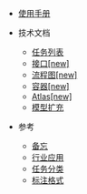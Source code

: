 <!-- _navbar.md -->

- [使用手册](/)

- 技术文档

  - [任务列表](/dev/todo.md)
  - [接口[new]](/dev/api.md)
  - [流程图[new]](/dev/flowchart.md)
  - [容器[new]](/dev/docker.md)
  - [Atlas[new]](/dev/atlas.md)
  - [模型扩充](/dev/model.md)

- 参考
  - [备忘](/ref/note.md)
  - [行业应用](/ref/industry.md)
  - [任务分类](/ref/task.md)
  - [标注格式](/ref/dataturks.md)
